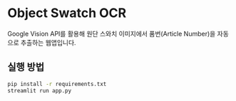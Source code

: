 # Object Swatch OCR

Google Vision API를 활용해 원단 스와치 이미지에서 품번(Article Number)을 자동으로 추출하는 웹앱입니다.

## 실행 방법
```bash
pip install -r requirements.txt
streamlit run app.py
```